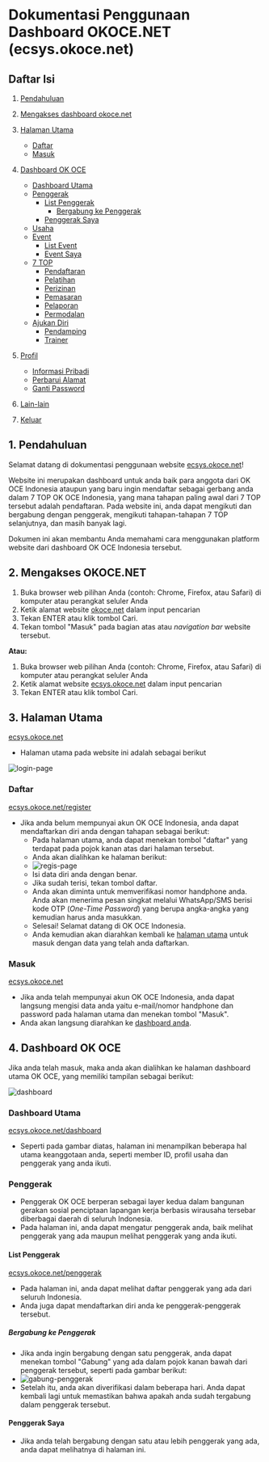 # Dokumentasi Penggunaan Dashboard OKOCE.NET (ecsys.okoce.net)




## Daftar Isi

1. [Pendahuluan](#pendahuluan)

2. [Mengakses dashboard okoce.net](#akses)

3. [Halaman Utama](#laman-utama)

   - [Daftar](#daftar)
   - [Masuk](#login)

4. [Dashboard OK OCE](#dashboard)

   - [Dashboard Utama](#dashboard-utama)
   - [Penggerak](#penggerak)
      - [List Penggerak](#list-penggerak)
        - [Bergabung ke Penggerak](#gabung-penggerak)
      - [Penggerak Saya](#penggerak-saya)
   - [Usaha](#usaha)
   - [Event](#event)
      - [List Event](#list-event)
      - [Event Saya](#event-saya)
   - [7 TOP](#7-top)
      - [Pendaftaran](#pendaftaran)
      - [Pelatihan](#pelatihan)
      - [Perizinan](#perizinan)
      - [Pemasaran](#pemasaran)
      - [Pelaporan](#pelaporan)
      - [Permodalan](#permodalan)
   - [Ajukan Diri](#ajukan-diri)
      - [Pendamping](#pendamping)
      - [Trainer](#trainer)

5. [Profil](#profil)

   - [Informasi Pribadi](#informasi-pribadi)
   - [Perbarui Alamat](#perbarui-alamat)
   - [Ganti Password](#ganti-password)

6. [Lain-lain](#lain-lain)

7. [Keluar](#keluar)

   

<a name="pendahuluan"></a>



## 1. Pendahuluan

Selamat datang di dokumentasi penggunaan website [ecsys.okoce.net](ecsys.okoce.net)!

Website ini merupakan dashboard untuk anda baik para anggota dari OK OCE Indonesia ataupun yang baru ingin mendaftar sebagai gerbang anda dalam 7 TOP OK OCE Indonesia, yang mana tahapan paling awal dari 7 TOP tersebut adalah pendaftaran. Pada website ini, anda dapat mengikuti dan bergabung dengan penggerak, mengikuti tahapan-tahapan 7 TOP selanjutnya, dan masih banyak lagi.

Dokumen ini akan membantu Anda memahami cara menggunakan platform website dari dashboard OK OCE Indonesia tersebut.

<a name="akses"></a>

## 2. Mengakses OKOCE.NET

1. Buka browser web pilihan Anda (contoh: Chrome, Firefox, atau Safari) di komputer atau perangkat seluler Anda
2. Ketik alamat website [okoce.net](okoce.net) dalam input pencarian
3. Tekan ENTER atau klik tombol Cari.
4. Tekan tombol "Masuk" pada bagian atas atau *navigation bar* website tersebut.

**Atau:**

1. Buka browser web pilihan Anda (contoh: Chrome, Firefox, atau Safari) di komputer atau perangkat seluler Anda
2. Ketik alamat website [ecsys.okoce.net](ecsys.okoce.net) dalam input pencarian
3. Tekan ENTER atau klik tombol Cari.

<a name="laman-utama"></a>

## 3. Halaman Utama

[ecsys.okoce.net](ecsys.okoce.net)

- Halaman utama pada website ini adalah sebagai berikut

![login-page](/login-page.png)

<a name="daftar"></a>

### Daftar

[ecsys.okoce.net/register](ecsys.okoce.net/register)

- Jika anda belum mempunyai akun OK OCE Indonesia, anda dapat mendaftarkan diri anda dengan tahapan sebagai berikut:
  - Pada halaman utama, anda dapat menekan tombol "daftar" yang terdapat pada pojok kanan atas dari halaman tersebut.
  - Anda akan dialihkan ke halaman berikut:
  - ![regis-page](/register-page.png)
  - Isi data diri anda dengan benar.
  - Jika sudah terisi, tekan tombol daftar.
  - Anda akan diminta untuk memverifikasi nomor handphone anda. Anda akan menerima pesan singkat melalui WhatsApp/SMS berisi kode OTP (*One-Time Password*) yang berupa angka-angka yang kemudian harus anda masukkan.
  - Selesai! Selamat datang di OK OCE Indonesia.
  - Anda kemudian akan diarahkan kembali ke [halaman utama](#laman-utama) untuk masuk dengan data yang telah anda daftarkan.

<a name="login"></a>

### Masuk

[ecsys.okoce.net](ecsys.okoce.net)

- Jika anda telah mempunyai akun OK OCE Indonesia, anda dapat langsung mengisi data anda yaitu e-mail/nomor handphone dan password pada halaman utama dan menekan tombol "Masuk".
- Anda akan langsung diarahkan ke [dashboard anda](#dashboard).

<a name="dashboard"></a>

## 4. Dashboard OK OCE

Jika anda telah masuk, maka anda akan dialihkan ke halaman dashboard utama OK OCE, yang memiliki tampilan sebagai berikut:

![dashboard](/dashboard-utama.png)

<a name="dashboard-utama"></a>

### Dashboard Utama

[ecsys.okoce.net/dashboard](ecsys.okoce.net/dashboard)

- Seperti pada gambar diatas, halaman ini menampilkan beberapa hal utama keanggotaan anda, seperti member ID, profil usaha dan penggerak yang anda ikuti.

<a name="penggerak"></a>

### Penggerak

- Penggerak OK OCE berperan sebagai layer kedua dalam bangunan gerakan sosial penciptaan lapangan kerja berbasis wirausaha tersebar diberbagai daerah di seluruh Indonesia.
- Pada halaman ini, anda dapat mengatur penggerak anda, baik melihat penggerak yang ada maupun melihat penggerak yang anda ikuti.

<a name="list-penggerak"></a>

#### List Penggerak

[ecsys.okoce.net/penggerak](ecsys.okoce.net/penggerak)

- Pada halaman ini, anda dapat melihat daftar penggerak yang ada dari seluruh Indonesia.
- Anda juga dapat mendaftarkan diri anda ke penggerak-penggerak tersebut.

<a name="gabung-penggerak"></a>

##### Bergabung ke Penggerak

- Jika anda ingin bergabung dengan satu penggerak, anda dapat menekan tombol "Gabung" yang ada dalam pojok kanan bawah dari penggerak tersebut, seperti pada gambar berikut:
- ![gabung-penggerak](/penggerak-item.png)
- Setelah itu, anda akan diverifikasi dalam beberapa hari. Anda dapat kembali lagi untuk memastikan bahwa apakah anda sudah tergabung dalam penggerak tersebut.

<a name="penggerak-saya"></a>

#### Penggerak Saya

- Jika anda telah bergabung dengan satu atau lebih penggerak yang ada, anda dapat melihatnya di halaman ini.
